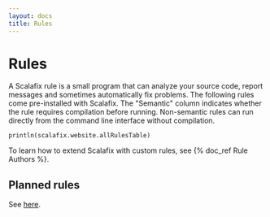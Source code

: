 ```yaml
---
layout: docs
title: Rules
---
```


# Rules

A Scalafix rule is a small program that can analyze your source code,
report messages and sometimes automatically fix problems.
The following rules come pre-installed with Scalafix.
The "Semantic" column indicates whether the rule requires compilation before running.
Non-semantic rules can run directly from the command line interface without compilation.

```tut:passthrough
println(scalafix.website.allRulesTable)
```

To learn how to extend Scalafix with custom rules, see {% doc_ref Rule Authors %}.

## Planned rules
See [here](https://github.com/scalacenter/scalafix/labels/rule).
